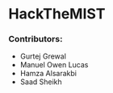 # HackTheMIST

### Contributors:
- Gurtej Grewal
- Manuel Owen Lucas
- Hamza Alsarakbi
- Saad Sheikh